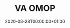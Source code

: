 ---
title: "VA OMOP"
subtitle: ""
summary: "VA OMOP data reflects the national Department of Veterans Affairs health care system, which is the largest integrated provider of medical and mental health services in the United States. Care is provided at 170 VA Medical Centers and 1,063 outpatient sites serving more than 9 million enrolled Veterans each year."
owners:
  - organisation: "Department of Veterans Affairs"
    lead: "Michael Matheny"
    alternate: "Scott DuVall"
country: "USA"
source_types: 
    - "Electronic health records and claims from inpatient and outpatient"
omop: "CDM v5.2"
dbms: "SQL Server"
patient_count: "~12m"
has_covid: "soon"
first_time: "Yes"
data_history: "2000-"
references: ["https://www.ncbi.nlm.nih.gov/pubmed/31645076 and https://www.ncbi.nlm.nih.gov/pubmed/25006147"]

authors: 
    - "Michael Matheny"
    - "Scott DuVall"
tags: []
categories: ["dataset"]
date: 2020-03-28T00:00:00+01:00
lastmod: 2020-03-28T00:00:00+01:00
featured: false
draft: false

links:
    - icon: globe
      icon_pack: fas
      name: More information
      url: ""
image:
      placement: 1
      caption: ""
      focal_point: ""
      preview_only: false
      alt_text: ""
projects: []
---